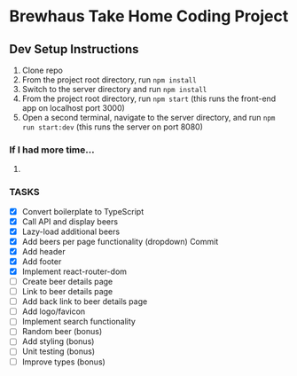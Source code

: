 # Brewhaus Take Home Coding Project

## Dev Setup Instructions
1. Clone repo
2. From the project root directory, run `npm install`
3. Switch to the server directory and run `npm install`
4. From the project root directory, run `npm start` (this runs the front-end app on localhost port 3000)
5. Open a second terminal, navigate to the server directory, and run `npm run start:dev` (this runs the server on port 8080)

### If I had more time...
1. 

### TASKS
- [x] Convert boilerplate to TypeScript
- [x] Call API and display beers
- [x] Lazy-load additional beers
- [x] Add beers per page functionality (dropdown)
Commit
- [x] Add header
- [x] Add footer
- [x] Implement react-router-dom
- [ ] Create beer details page
- [ ] Link to beer details page
- [ ] Add back link to beer details page
- [ ] Add logo/favicon
- [ ] Implement search functionality
- [ ] Random beer (bonus)
- [ ] Add styling (bonus)
- [ ] Unit testing (bonus)
- [ ] Improve types (bonus)